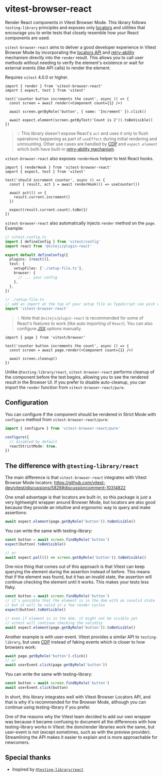 # vitest-browser-react

Render React components in Vitest Browser Mode. This library follows `testing-library` principles and exposes only [locators](https://vitest.dev/guide/browser/locators) and utilities that encourage you to write tests that closely resemble how your React components are used.

`vitest-browser-react` aims to deliver a good developer experience in Vitest Browser Mode by incorporating the [locators API](https://vitest.dev/guide/browser/locators.html) and [retry-ability](https://vitest.dev/guide/browser/assertion-api.html) mechanism directly into the `render` result. This allows you to call user methods without needing to verify the element's existence or wait for external events (like API calls) to render the element.

Requires `vitest` 4.0.0 or higher.

```tsx
import { render } from 'vitest-browser-react'
import { expect, test } from 'vitest'

test('counter button increments the count', async () => {
  const screen = await render(<Component count={1} />)

  await screen.getByRole('button', { name: 'Increment' }).click()

  await expect.element(screen.getByText('Count is 2')).toBeVisible()
})
```

> 💡 This library doesn't expose React's `act` and uses it only to flush operations happening as part of `useEffect` during initial rendering and unmounting.
Other use cases are handled by [CDP](https://chromedevtools.github.io/devtools-protocol/) and `expect.element` which both have built-in [retry-ability mechanism](https://vitest.dev/guide/browser/assertion-api).

`vitest-browser-react` also exposes `renderHook` helper to test React hooks.

```tsx
import { renderHook } from 'vitest-browser-react'
import { expect, test } from 'vitest'

test('should increment counter', async () => {
  const { result, act } = await renderHook(() => useCounter())

  await act(() => {
    result.current.increment()
  })

  expect(result.current.count).toBe(1)
})
```

`vitest-browser-react` also automatically injects `render` method on the `page`. Example:

```ts
// vitest.config.ts
import { defineConfig } from 'vitest/config'
import react from '@vitejs/plugin-react'

export default defineConfig({
  plugins: [react()],
  test: {
    setupFiles: ['./setup-file.ts'],
    browser: {
      // ... your config
    },
  },
})

// ./setup-file.ts
// add an import at the top of your setup file so TypeScript can pick up types
import 'vitest-browser-react'
```

> 💡 Note that `@vitejs/plugin-react` is recommended for some of React's features to work (like auto importing of `React`). You can also configure [JSX](https://vite.dev/guide/features#jsx) options manually.

```tsx
import { page } from 'vitest/browser'

test('counter button increments the count', async () => {
  const screen = await page.render(<Component count={1} />)

  await screen.cleanup()
})
```

Unlike `@testing-library/react`, `vitest-browser-react` performs cleanup of the component before the test begins, allowing you to see the rendered result in the Browser UI. If you prefer to disable auto-cleanup, you can import the `render` function from `vitest-browser-react/pure`.

## Configuration

You can configure if the component should be rendered in Strict Mode with `configure` method from `vitest-browser-react/pure`:

```ts
import { configure } from 'vitest-browser-react/pure'

configure({
  // disabled by default
  reactStrictMode: true,
})
```

## The difference with `@testing-library/react`

The main difference is that `vitest-browser-react` integrates with Vitest Browser Mode locators: https://github.com/vitest-dev/vitest/discussions/5828#discussioncomment-10314822

One small advantage is that locators are built-in, so this package is just a very lightweight wrapper around Browser Mode, but locators are also good because they provide an intuitive and ergonomic way to query and make assertions:

```ts
await expect.element(page.getByRole('button')).toBeVisible()
```

You can write the same with testing-library:

```ts
const button = await screen.findByRole('button')
expect(button).toBeVisible()

// or
await expect.poll(() => screen.getByRole('button')).toBeVisible()
```

One nice thing that comes out of this approach is that Vitest can keep querying the element _during_ the assertion instead of before. This means that if the element was found, but it has an invalid state, the assertion will continue checking the element until it works. This makes your tests less flaky.

```ts
const button = await screen.findByRole('button')
// it's possible that the element is in the dom with an invalid state
// but it will be valid in a few render cycles
expect(button).toBeVisible()

// even if element is in the dom, it might not be visible yet
// vitest will continue checking the validity
await expect.element(page.getByRole('button')).toBeVisible()
```

Another example is with user-event. Vitest provides a similar API to `testing-library`, but uses [CDP](https://chromedevtools.github.io/devtools-protocol/) instead of faking events which is closer to how browsers work:

```ts
await page.getByRole('button').click()
// or
await userEvent.click(page.getByRole('button'))
```

You can write the same with testing-library:

```ts
const button = await screen.findByRole('button')
await userEvent.click(button)
```

In short, this library integrates well with Vitest Browser Locators API, and that is why it's recommended for the Browser Mode, although you can continue using testing-library if you prefer.

One of the reasons why the Vitest team decided to add our own wrapper was because it became confusing to document all the differences with how testing-library works in Vitest: the dom/render libraries work the same, but user-event is not (except sometimes, such as with the preview provider). Streamlining the API makes it easier to explain and is more approachable for newcomers.

## Special thanks

- Inspired by [`@testing-library/react`](https://github.com/testing-library/react-testing-library)
